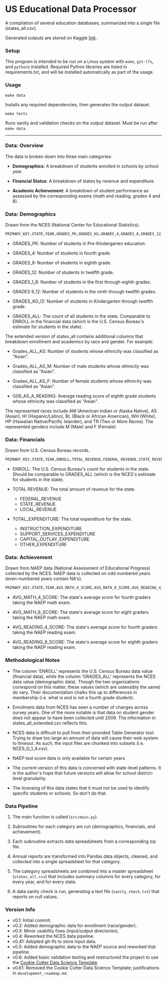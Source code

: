 # US Educational Data Processor

A compilation of several education databases, summarized into a single file (states_all.csv).

Generated outputs are stored on Kaggle
[link](https://www.kaggle.com/noriuk/us-education-datasets-unification-project/home).

### Setup

This program is intended to be run on a Linux system with `make`, `git-lfs`,  and `python3` installed. Required Python libraries are listed in requirements.txt, and will be installed automatically as part of the usage.

### Usage

`make data`

Installs any required dependencies, then generates the output dataset.

`make tests`

Runs sanity and validation checks on the output dataset. Must be run after `make data`.

---

### Data: Overview

The data is broken down into three main categories:

* **Demographics**: 
A breakdown of students enrolled in schools by school year.

* **Financial Status**: 
A breakdown of states by revenue and expenditure.

* **Academic Achievement**: 
A breakdown of student performance as assessed by the corresponding exams (math and reading, 
grades 4 and 8).

### Data: Demographics

Drawn from the NCES (National Center for Educational Statistics).

```bash
PRIMARY_KEY,STATE,YEAR,GRADES_PK,GRADES_KG,GRADES_4,GRADES_8,GRADES_12,GRADES_1_8,GRADES_9_12,GRADES_KG_12,GRADES_ALL
```

* GRADES_PK: Number of students in Pre-Kindergarten education.

* GRADES_4: Number of students in fourth grade.

* GRADES_8: Number of students in eighth grade.

* GRADES_12: Number of students in twelfth grade.

* GRADES_1_8: Number of students in the first through eighth grades.

* GRADES 9_12: Number of students in the ninth through twelfth grades.

* GRADES_KG_12: Number of students in Kindergarten through twelfth grade.

* GRADES_ALL: The count of all students in the state. Comparable to ENROLL in the financial data (which is the U.S.
Census Bureau's estimate for students in the state).

The extended version of states_all contains additional columns that breakdown enrollment and academics by race and 
gender. For example:

* Grades_ALL_AS: Number of students whose ethnicity was classified as "Asian".

* Grades_ALL_AS_M: Number of male students whose ethnicity was classified as "Asian".

* Grades_ALL_AS_F: Number of female students whose ethnicity was classified as "Asian".

* G08_AS_A_READING: Average reading score of eighth grade students whose ethnicity was classified as "Asian".

The represented races include AM (American Indian or Alaska Native), AS (Asian), HI (Hispanic/Latino), BL (Black or African American), WH (White), HP (Hawaiian Native/Pacific Islander), and TR (Two or More Races). The represented genders include M (Male) and F (Female).


### Data: Financials

Drawn from U.S. Census Bureau records.

```bash
PRIMARY_KEY,STATE,YEAR,ENROLL,TOTAL_REVENUE,FEDERAL_REVENUE,STATE_REVENUE,LOCAL_REVENUE,TOTAL_EXPENDITURE,INSTRUCTION_EXPENDITURE,SUPPORT_SERVICES_EXPENDITURE,OTHER_EXPENDITURE,CAPITAL_OUTLAY_EXPENDITURE
```

* ENROLL: The U.S. Census Bureau's count for students in the state. Should be comparable to GRADES_ALL (which is the
NCES's estimate for students in the state).

* TOTAL REVENUE: The total amount of revenue for the state.
    * FEDERAL_REVENUE
    * STATE_REVENUE
    * LOCAL_REVENUE
    
* TOTAL_EXPENDITURE: The total expenditure for the state.
    * INSTRUCTION_EXPENDITURE
    * SUPPORT_SERVICES_EXPENDITURE
    * CAPITAL_OUTLAY_EXPENDITURE
    * OTHER_EXPENDITURE
    
### Data: Achievement

Drawn from NAEP data (National Assessment of Educational Progress) collected by the NCES.
NAEP data is collected on odd numbered years (even-numbered years contain NA's).

```bash
PRIMARY_KEY,STATE,YEAR,AVG_MATH_4_SCORE,AVG_MATH_8_SCORE,AVG_READING_4_SCORE,AVG_READING_8_SCORE
```

* AVG_MATH_4_SCORE: The state's average score for fourth graders taking the NAEP math exam.

* AVG_MATH_8_SCORE: The state's average score for eight graders taking the NAEP math exam.

* AVG_READING_4_SCORE: The state's average score for fourth graders taking the NAEP reading exam.

* AVG_READING_8_SCORE: The state's average score for eighth graders taking the NAEP reading exam.

### Methodological Notes

* The column 'ENROLL' represents the U.S. Census Bureau data value (financial data), while the
column 'GRADES_ALL' represents the NCES data value (demographic data). Though the two organizations
correspond on this matter, these values (which are ostensibly the same) do vary. Their documentation chalks this
up to differences in membership (i.e. what is and is not a fourth grade student).

* Enrollment data from NCES has seen a number of changes across survey years. One of the more notable is that data 
on student gender does not appear to have been collected until 2009. The information in states_all_extended.csv 
reflects this.

* NCES data is difficult to pull from their provided Table Generator tool. Trying to draw too large
an amount of data will cause their web system to timeout. As such, the input files are chunked into subsets 
(i.e. NCES_G_1_4.csv).

* NAEP test score data is only available for certain years

* The current version of this data is concerned with state-level patterns. It is the author's hope that future
versions will allow for school district-level granularity.

* The licensing of this data states that it must not be used to identify specific students or schools. So
don't do that.

### Data Pipeline

1. The main function is called (`src/main.py`).

2. Subroutines for each category are run (demographics, financials, and achievement).

3. Each subroutine extracts data spreadsheets from a corresponding zip file.

4. Annual reports are transformed into Pandas data objects, cleaned, and collected into a single spreadsheet for that
category.

5. The category spreadsheets are combined into a master spreadsheet (`states_all.csv`) that includes summary columns
for every category, for every year, and for every state.

6. A data sanity check is run, generating a text file (`sanity_check.txt`) that reports on null values.

### Version Info

* v0.1: Initial commit.
* v0.2: Added demographic data for enrollment (race/gender).
* v0.3: Minor usability fixes (input/output directories).
* v0.4: Reworked the NCES data pipeline.
* v0.41: Adopted git-lfs to store input data.
* v0.5: Added demographic data to the NAEP source and reworked that pipeline.
* v0.6: Added basic validation testing and restructured the project to use the [Cookie Cutter Data Science Template](https://drivendata.github.io/cookiecutter-data-science/#cookiecutter-data-science).
* v0.61: Removed the Cookie Cutter Data Science Template; justifications in `development_roadmap.md`.

